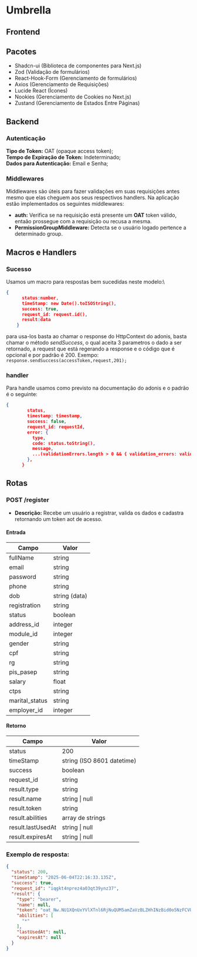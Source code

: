 # Umbrella
## Frontend
## Pacotes
* Shadcn-ui (Biblioteca de componentes para Next.js)
* Zod (Validação de formulários)
* React-Hook-Form (Gerenciamento de formulários)
* Axios (Gerenciamento de Requisições)
* Lucide React (Ícones)
* Nookies (Gerenciamento de Cookies no Next.js)
* Zustand (Gerenciamento de Estados Entre Páginas)

## Backend
### Autenticação
**Tipo de Token:** OAT (opaque access token);\
**Tempo de Expiração de Token:**  Indeterminado;\
**Dados para Autenticação:** Email e Senha;

### Middlewares
Middlewares são úteis para fazer validações em suas requisições antes mesmo que elas
cheguem aos seus respectivos handlers. Na aplicação estão implementados os seguintes
middlewares:
* **auth:** Verifica se na requisição está presente um **OAT** token válido, entaão prossegue com a requisição ou recusa a mesma.
* **PermissionGroupMiddleware:** Detecta se o usuário logado pertence a determinado group.

## Macros e Handlers
### Sucesso
Usamos um macro para respostas bem sucedidas neste modelo:\

```json
{
      status:number,
      timeStamp: new Date().toISOString(),
      success: true,
      request_id: request.id(),
      result:data
    }
```
para usa-los basta ao chamar o response do HttpContext do adonis, basta chamar o método *sendSuccess*, o qual aceita 3 parametros o dado a ser retornado, a request que está regerando a response e o código que é opcional e por padrão é 200.
Exempo:
`response.sendSuccess(accessToken,request,201);`

### handler
Para handle usamos como previsto na documentação do adonis e o padrão é o seguinte:

```json
{
        status,
        timestamp: timestamp,
        success: false,
        request_id: requestId,
        error: {
          type,
          code: status.toString(),
          message,
          ...(validationErrors.length > 0 && { validation_errors: validationErrors }),
        },
      }
```


## Rotas

### **POST** /register
* **Descrição:** Recebe um usuário a registrar, valida os dados e cadastra retornando um token aot de acesso.

#### Entrada
| Campo            | Valor          |
|------------------|----------------|
| fullName         | string         |
| email            | string         |
| password         | string         |
| phone            | string         |
| dob              | string (data)  |
| registration     | string         |
| status           | boolean        |
| address_id       | integer        |
| module_id        | integer        |
| gender           | string         |
| cpf              | string         |
| rg               | string         |
| pis_pasep        | string         |
| salary           | float          |
| ctps             | string         |
| marital_status   | string         |
| employer_id      | integer        |

#### Retorno


| Campo             | Valor                                                        |
|-------------------|--------------------------------------------------------------|
| status            | 200                                                          |
| timeStamp         | string (ISO 8601 datetime)                                   |
| success           | boolean                                                      |
| request_id        | string                                                       |
| result.type       | string                                                       |
| result.name       | string \| null                                                |
| result.token      | string                                                       |
| result.abilities | array de strings                                              |
| result.lastUsedAt | string \| null                                                |
| result.expiresAt  | string \| null                                                |

### Exemplo de resposta:

```json
{
  "status": 200,
  "timeStamp": "2025-06-04T22:16:33.135Z",
  "success": true,
  "request_id": "iqgkt4nprez4a03qt39ynz37",
  "result": {
    "type": "bearer",
    "name": null,
    "token": "oat_Nw.NU1XQnUxYVlXTnl6RjNuQUM5amZaVzBLZHhINzBid0o5NzFCVUxRbTM5NDcyNDU2OTU",
    "abilities": [
      "*"
    ],
    "lastUsedAt": null,
    "expiresAt": null
  }
}
```
